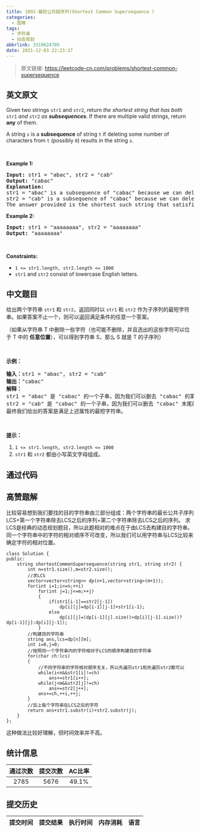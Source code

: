 ```yaml
---
title: 1092-最短公共超序列(Shortest Common Supersequence )
categories:
  - 困难
tags:
  - 字符串
  - 动态规划
abbrlink: 3319624705
date: 2021-12-03 22:23:17
---
```


> 原文链接: https://leetcode-cn.com/problems/shortest-common-supersequence


## 英文原文
<div><p>Given two strings <code>str1</code> and <code>str2</code>, return <em>the shortest string that has both </em><code>str1</code><em> and </em><code>str2</code><em> as <strong>subsequences</strong></em>. If there are multiple valid strings, return <strong>any</strong> of them.</p>

<p>A string <code>s</code> is a <strong>subsequence</strong> of string <code>t</code> if deleting some number of characters from <code>t</code> (possibly <code>0</code>) results in the string <code>s</code>.</p>

<p>&nbsp;</p>
<p><strong>Example 1:</strong></p>

<pre>
<strong>Input:</strong> str1 = &quot;abac&quot;, str2 = &quot;cab&quot;
<strong>Output:</strong> &quot;cabac&quot;
<strong>Explanation:</strong> 
str1 = &quot;abac&quot; is a subsequence of &quot;cabac&quot; because we can delete the first &quot;c&quot;.
str2 = &quot;cab&quot; is a subsequence of &quot;cabac&quot; because we can delete the last &quot;ac&quot;.
The answer provided is the shortest such string that satisfies these properties.
</pre>

<p><strong>Example 2:</strong></p>

<pre>
<strong>Input:</strong> str1 = &quot;aaaaaaaa&quot;, str2 = &quot;aaaaaaaa&quot;
<strong>Output:</strong> &quot;aaaaaaaa&quot;
</pre>

<p>&nbsp;</p>
<p><strong>Constraints:</strong></p>

<ul>
	<li><code>1 &lt;= str1.length, str2.length &lt;= 1000</code></li>
	<li><code>str1</code> and <code>str2</code> consist of lowercase English letters.</li>
</ul>
</div>

## 中文题目
<div><p>给出两个字符串&nbsp;<code>str1</code> 和&nbsp;<code>str2</code>，返回同时以&nbsp;<code>str1</code>&nbsp;和&nbsp;<code>str2</code>&nbsp;作为子序列的最短字符串。如果答案不止一个，则可以返回满足条件的任意一个答案。</p>

<p>（如果从字符串 T 中删除一些字符（也可能不删除，并且选出的这些字符可以位于 T 中的&nbsp;<strong>任意位置</strong>），可以得到字符串 S，那么&nbsp;S 就是&nbsp;T 的子序列）</p>

<p>&nbsp;</p>

<p><strong>示例：</strong></p>

<pre><strong>输入：</strong>str1 = &quot;abac&quot;, str2 = &quot;cab&quot;
<strong>输出：</strong>&quot;cabac&quot;
<strong>解释：</strong>
str1 = &quot;abac&quot; 是 &quot;cabac&quot; 的一个子串，因为我们可以删去 &quot;cabac&quot; 的第一个 &quot;c&quot;得到 &quot;abac&quot;。 
str2 = &quot;cab&quot; 是 &quot;cabac&quot; 的一个子串，因为我们可以删去 &quot;cabac&quot; 末尾的 &quot;ac&quot; 得到 &quot;cab&quot;。
最终我们给出的答案是满足上述属性的最短字符串。
</pre>

<p>&nbsp;</p>

<p><strong>提示：</strong></p>

<ol>
	<li><code>1 &lt;= str1.length, str2.length &lt;= 1000</code></li>
	<li><code>str1</code> 和&nbsp;<code>str2</code>&nbsp;都由小写英文字母组成。</li>
</ol>
</div>

## 通过代码
<RecoDemo>
</RecoDemo>


## 高赞题解
比较容易想到我们要找的目的字符串由三部分组成：两个字符串的最长公共子序列LCS+第一个字符串除去LCS之后的序列+第二个字符串除去LCS之后的序列。
求LCS是经典的动态规划题目，所以此题相对的难点在于由LCS去构建目的字符串。
同一个字符串中的字符的相对顺序不可改变，所以我们可以用字符串与LCS比较来确定字符的相对位置。
```
class Solution {
public:
    string shortestCommonSupersequence(string str1, string str2) {
        int n=str1.size(),m=str2.size();
        //求LCS
        vector<vector<string>> dp(n+1,vector<string>(m+1));
        for(int i=1;i<=n;++i)
            for(int j=1;j<=m;++j)
            {
                if(str1[i-1]==str2[j-1])
                    dp[i][j]=dp[i-1][j-1]+str1[i-1];
                else
                    dp[i][j]=(dp[i-1][j].size()>dp[i][j-1].size()?dp[i-1][j]:dp[i][j-1]);
            }
        //构建目的字符串
        string ans,lcs=dp[n][m];
        int i=0,j=0;
        //按照同一个字符串内的字符相对于LCS的顺序构建目的字符串
        for(char ch:lcs)
        {
            //不同字符串的字符相对顺序无关，所以先遍历str1和先遍历str2都可以
            while(i<n&&str1[i]!=ch)
                ans+=str1[i++];
            while(j<m&&str2[j]!=ch)
                ans+=str2[j++];
            ans+=ch,++i,++j;
        }
        //加上每个字符串在LCS之后的字符
        return ans+str1.substr(i)+str2.substr(j);
    }
};
```
这种做法比较好理解，但时间效率并不高。

## 统计信息
| 通过次数 | 提交次数 | AC比率 |
| :------: | :------: | :------: |
|    2785    |    5676    |   49.1%   |

## 提交历史
| 提交时间 | 提交结果 | 执行时间 |  内存消耗  | 语言 |
| :------: | :------: | :------: | :--------: | :--------: |
